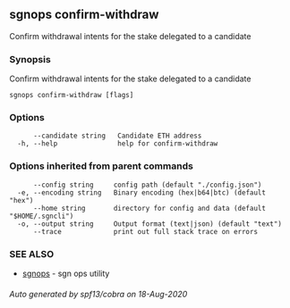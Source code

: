 ## sgnops confirm-withdraw

Confirm withdrawal intents for the stake delegated to a candidate

### Synopsis

Confirm withdrawal intents for the stake delegated to a candidate

```
sgnops confirm-withdraw [flags]
```

### Options

```
      --candidate string   Candidate ETH address
  -h, --help               help for confirm-withdraw
```

### Options inherited from parent commands

```
      --config string     config path (default "./config.json")
  -e, --encoding string   Binary encoding (hex|b64|btc) (default "hex")
      --home string       directory for config and data (default "$HOME/.sgncli")
  -o, --output string     Output format (text|json) (default "text")
      --trace             print out full stack trace on errors
```

### SEE ALSO

* [sgnops](sgnops.md)	 - sgn ops utility

###### Auto generated by spf13/cobra on 18-Aug-2020
